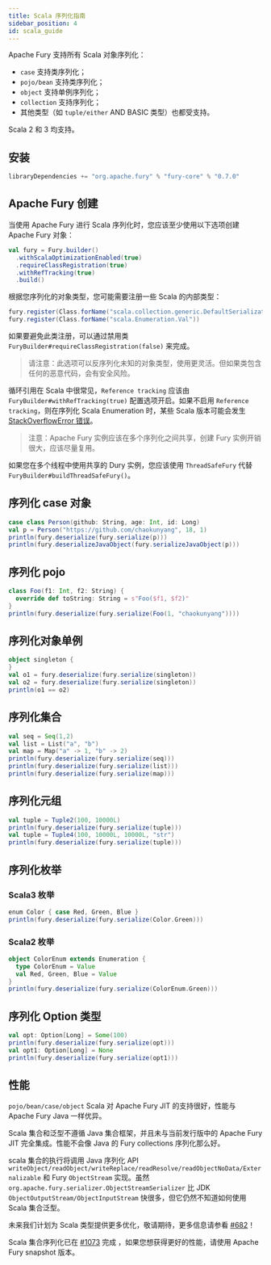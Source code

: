 ```yaml
---
title: Scala 序列化指南
sidebar_position: 4
id: scala_guide
---
```


Apache Fury 支持所有 Scala 对象序列化：

- `case` 支持类序列化；
- `pojo/bean` 支持类序列化；
- `object` 支持单例序列化；
- `collection` 支持序列化；
- 其他类型（如 `tuple/either` AND BASIC 类型）也都受支持。

Scala 2 和 3 均支持。

## 安装

```sbt
libraryDependencies += "org.apache.fury" % "fury-core" % "0.7.0"
```

## Apache Fury 创建

当使用 Apache Fury 进行 Scala 序列化时，您应该至少使用以下选项创建 Apache Fury 对象：

```scala
val fury = Fury.builder()
  .withScalaOptimizationEnabled(true)
  .requireClassRegistration(true)
  .withRefTracking(true)
  .build()
```

根据您序列化的对象类型，您可能需要注册一些 Scala 的内部类型：

```scala
fury.register(Class.forName("scala.collection.generic.DefaultSerializationProxy"))
fury.register(Class.forName("scala.Enumeration.Val"))
```

如果要避免此类注册，可以通过禁用类 `FuryBuilder#requireClassRegistration(false)` 来完成。

> 请注意：此选项可以反序列化未知的对象类型，使用更灵活。但如果类包含任何的恶意代码，会有安全风险。

循环引用在 Scala 中很常见，`Reference tracking` 应该由 `FuryBuilder#withRefTracking(true)` 配置选项开启。如果不启用 `Reference tracking`，则在序列化 Scala Enumeration 时，某些 Scala 版本可能会发生 [StackOverflowError 错误](https://github.com/apache/fury/issues/1032)。

> 注意：Apache Fury 实例应该在多个序列化之间共享，创建 Fury 实例开销很大，应该尽量复用。

如果您在多个线程中使用共享的 Dury 实例，您应该使用 `ThreadSafeFury` 代替 `FuryBuilder#buildThreadSafeFury()`。

## 序列化 case 对象

```scala
case class Person(github: String, age: Int, id: Long)
val p = Person("https://github.com/chaokunyang", 18, 1)
println(fury.deserialize(fury.serialize(p)))
println(fury.deserializeJavaObject(fury.serializeJavaObject(p)))
```

## 序列化 pojo

```scala
class Foo(f1: Int, f2: String) {
  override def toString: String = s"Foo($f1, $f2)"
}
println(fury.deserialize(fury.serialize(Foo(1, "chaokunyang"))))
```

## 序列化对象单例

```scala
object singleton {
}
val o1 = fury.deserialize(fury.serialize(singleton))
val o2 = fury.deserialize(fury.serialize(singleton))
println(o1 == o2)
```

## 序列化集合

```scala
val seq = Seq(1,2)
val list = List("a", "b")
val map = Map("a" -> 1, "b" -> 2)
println(fury.deserialize(fury.serialize(seq)))
println(fury.deserialize(fury.serialize(list)))
println(fury.deserialize(fury.serialize(map)))
```

## 序列化元组

```scala
val tuple = Tuple2(100, 10000L)
println(fury.deserialize(fury.serialize(tuple)))
val tuple = Tuple4(100, 10000L, 10000L, "str")
println(fury.deserialize(fury.serialize(tuple)))
```

## 序列化枚举

### Scala3 枚举

```scala
enum Color { case Red, Green, Blue }
println(fury.deserialize(fury.serialize(Color.Green)))
```

### Scala2 枚举

```scala
object ColorEnum extends Enumeration {
  type ColorEnum = Value
  val Red, Green, Blue = Value
}
println(fury.deserialize(fury.serialize(ColorEnum.Green)))
```

## 序列化 Option 类型

```scala
val opt: Option[Long] = Some(100)
println(fury.deserialize(fury.serialize(opt)))
val opt1: Option[Long] = None
println(fury.deserialize(fury.serialize(opt1)))
```

## 性能

 `pojo/bean/case/object` Scala 对 Apache Fury JIT 的支持很好，性能与 Apache Fury Java 一样优异。

Scala 集合和泛型不遵循 Java 集合框架，并且未与当前发行版中的 Apache Fury JIT 完全集成。性能不会像 Java 的 Fury collections 序列化那么好。

scala 集合的执行将调用 Java 序列化 API `writeObject/readObject/writeReplace/readResolve/readObjectNoData/Externalizable` 和 Fury `ObjectStream` 实现。虽然 `org.apache.fury.serializer.ObjectStreamSerializer` 比 JDK `ObjectOutputStream/ObjectInputStream` 快很多，但它仍然不知道如何使用 Scala 集合泛型。

未来我们计划为 Scala 类型提供更多优化，敬请期待，更多信息请参看 [#682](https://github.com/apache/fury/issues/682)！

Scala 集合序列化已在 [#1073](https://github.com/apache/fury/pull/1073) 完成 ，如果您想获得更好的性能，请使用 Apache Fury snapshot 版本。
